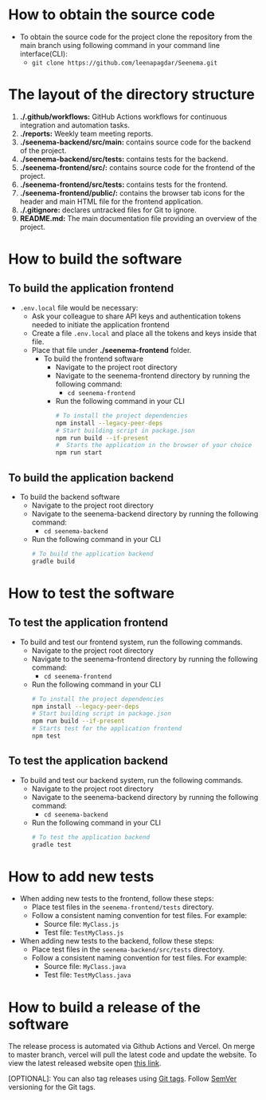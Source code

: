 # How to obtain the source code
* To obtain the source code for the project clone the repository from the main branch using following command in your command line interface(CLI):
  * `git clone https://github.com/leenapagdar/Seenema.git`


# The layout of the directory structure
1. **./.github/workflows:** GitHub Actions workflows for continuous integration and automation tasks.
1. **./reports:** Weekly team meeting reports.
1. **./seenema-backend/src/main:** contains source code for the backend of the project.
1. **./seenema-backend/src/tests:** contains tests for the backend.
1. **./seenema-frontend/src/:** contains source code for the frontend of the project.
1. **./seenema-frontend/src/tests:** contains tests for the frontend.
1. **./seenema-frontend/public/:** contains the browser tab icons for the header and main HTML file for the frontend application.
1. **./.gitignore:** declares untracked files for Git to ignore.
1. **README.md:** The main documentation file providing an overview of the project.

# How to build the software

## To build the application frontend
* `.env.local` file would be necessary:
  * Ask your colleague to share API keys and authentication tokens needed to initiate the application frontend
  * Create a file `.env.local` and place all the tokens and keys inside that file.
  * Place that file under **./seenema-frontend** folder.
    * To build the frontend software
      * Navigate to the project root directory
      * Navigate to the seenema-frontend directory by running the following command:
        * `cd seenema-frontend`
      * Run the following command in your CLI
        ```bash
        # To install the project dependencies
        npm install --legacy-peer-deps
        # Start building script in package.json
        npm run build --if-present
        #  Starts the application in the browser of your choice
        npm run start
        ```

## To build the application backend
* To build the backend software
  * Navigate to the project root directory
  * Navigate to the seenema-backend directory by running the following command:
    * `cd seenema-backend`
  * Run the following command in your CLI
    ```bash
    # To build the application backend
    gradle build
    ```
        
# How to test the software
## To test the application frontend
* To build and test our frontend system, run the following commands.
  * Navigate to the project root directory
  * Navigate to the seenema-frontend directory by running the following command:
    * `cd seenema-frontend`
  * Run the following command in your CLI
     ```bash
    # To install the project dependencies
    npm install --legacy-peer-deps
    # Start building script in package.json
    npm run build --if-present
    # Starts test for the application frontend
    npm test
    ```
    
    
## To test the application backend
* To build and test our backend system, run the following commands.
  * Navigate to the project root directory
  * Navigate to the seenema-backend directory by running the following command:
    * `cd seenema-backend`
  * Run the following command in your CLI
     ```bash
    # To test the application backend
    gradle test
    ```

# How to add new tests
* When adding new tests to the frontend, follow these steps:
  * Place test files in the `seenema-frontend/tests` directory.
  * Follow a consistent naming convention for test files. For example:
    * Source file: `MyClass.js`
    * Test file: `TestMyClass.js`
* When adding new tests to the backend, follow these steps:
  * Place test files in the `seenema-backend/src/tests` directory.
  * Follow a consistent naming convention for test files. For example:
    * Source file: `MyClass.java`
    * Test file: `TestMyClass.java`

# How to build a release of the software

The release process is automated via Github Actions and Vercel. On merge to master branch, vercel will pull the latest 
code and update the website. To view the latest released website open [this link](https://seenema-one.vercel.app/).

[OPTIONAL]: You can also tag releases using [Git tags](https://git-scm.com/book/en/v2/Git-Basics-Tagging).
Follow [SemVer](https://semver.org/) versioning for the Git tags.

